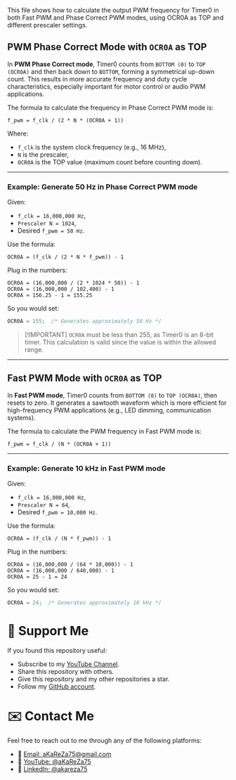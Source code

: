   This file shows how to calculate the output PWM frequency for Timer0 in both Fast PWM and Phase Correct PWM modes, using OCR0A as TOP and different prescaler settings.

## **PWM Phase Correct Mode with `OCR0A` as TOP**

In **PWM Phase Correct mode**, Timer0 counts from `BOTTOM (0)` to `TOP (OCR0A)` and then back down to `BOTTOM`, forming a symmetrical up-down count. This results in more accurate frequency and duty cycle characteristics, especially important for motor control or audio PWM applications.

The formula to calculate the frequency in Phase Correct PWM mode is:

```
f_pwm = f_clk / (2 * N * (OCR0A + 1))
```

Where:

* `f_clk` is the system clock frequency (e.g., 16 MHz),
* `N` is the prescaler,
* `OCR0A` is the TOP value (maximum count before counting down).

---

### **Example: Generate 50 Hz in Phase Correct PWM mode**

Given:

* `f_clk = 16,000,000 Hz`,
* `Prescaler N = 1024`,
* Desired `f_pwm = 50 Hz`.

Use the formula:

```
OCR0A = (f_clk / (2 * N * f_pwm)) - 1
```

Plug in the numbers:

```
OCR0A = (16,000,000 / (2 * 1024 * 50)) - 1
OCR0A = (16,000,000 / 102,400) - 1
OCR0A ≈ 156.25 - 1 = 155.25
```

So you would set:

```c
OCR0A = 155;  /* Generates approximately 50 Hz */
```

> \[!IMPORTANT]
> `OCR0A` must be less than 255, as Timer0 is an 8-bit timer. This calculation is valid since the value is within the allowed range.

---

## **Fast PWM Mode with `OCR0A` as TOP**

In **Fast PWM mode**, Timer0 counts from `BOTTOM (0)` to `TOP (OCR0A)`, then resets to zero. It generates a sawtooth waveform which is more efficient for high-frequency PWM applications (e.g., LED dimming, communication systems).

The formula to calculate the PWM frequency in Fast PWM mode is:

```
f_pwm = f_clk / (N * (OCR0A + 1))
```

---

### **Example: Generate 10 kHz in Fast PWM mode**

Given:

* `f_clk = 16,000,000 Hz`,
* `Prescaler N = 64`,
* Desired `f_pwm = 10,000 Hz`.

Use the formula:

```
OCR0A = (f_clk / (N * f_pwm)) - 1
```

Plug in the numbers:

```
OCR0A = (16,000,000 / (64 * 10,000)) - 1
OCR0A = (16,000,000 / 640,000) - 1
OCR0A ≈ 25 - 1 = 24
```

So you would set:

```c
OCR0A = 24;  /* Generates approximately 10 kHz */
```

# 🌟 Support Me
If you found this repository useful:
- Subscribe to my [YouTube Channel](https://www.youtube.com/@aKaReZa75).
- Share this repository with others.
- Give this repository and my other repositories a star.
- Follow my [GitHub account](https://github.com/aKaReZa75).

# ✉️ Contact Me
Feel free to reach out to me through any of the following platforms:
- 📧 [Email: aKaReZa75@gmail.com](mailto:aKaReZa75@gmail.com)
- 🎥 [YouTube: @aKaReZa75](https://www.youtube.com/@aKaReZa75)
- 💼 [LinkedIn: @akareza75](https://www.linkedin.com/in/akareza75)